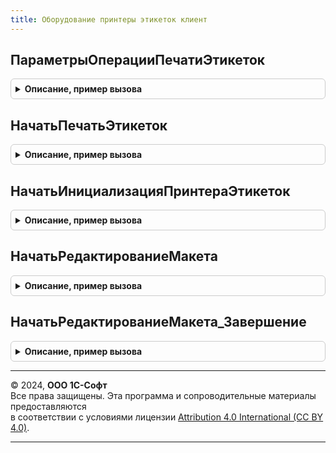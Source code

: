 ```yaml
---
title: Оборудование принтеры этикеток клиент
---
```



## ПараметрыОперацииПечатиЭтикеток
<details style="margin: 1em 0; padding: 0.5em; border: 1px solid #ccc; border-radius: 6px;">

<summary style="font-weight: bold; cursor: pointer;">Описание, пример вызова</summary>

```bsl

// Заполняет структуру дополнительных параметров операции на Оборудовании.
//
// Параметры:
//  ОписаниеЭтикеткиВXML - Строка - XML описание макета этикетки
//  ДанныеДляПечати - Массив
//
// Возвращаемое значение:
//  Структура.
//
Функция ПараметрыОперацииПечатиЭтикеток(ОписаниеЭтикеткиВXML = Неопределено, ДанныеДляПечати = Неопределено) Экспорт
```

Пример вызова
```bsl
Результат = ОборудованиеПринтерыЭтикетокКлиент.ПараметрыОперацииПечатиЭтикеток(ОписаниеЭтикеткиВXML, ДанныеДляПечати);
```
</details>

## НачатьПечатьЭтикеток
<details style="margin: 1em 0; padding: 0.5em; border: 1px solid #ccc; border-radius: 6px;">

<summary style="font-weight: bold; cursor: pointer;">Описание, пример вызова</summary>

```bsl

// Начать печать этикеток.
//
// Параметры:
//   ОповещениеПриЗавершении - ОписаниеОповещения - оповещение при завершении.
//   ИдентификаторКлиента    - ФормаКлиентскогоПриложения -идентификатор формы.
//   ИдентификаторУстройства - СправочникСсылка.ПодключаемоеОборудование - идентификатор устройства, если неопределенно - будет предложен выбор.
//   ПараметрыОперации       - Структура - параметры выполнения операции.
//   ДополнительныеПараметры - Структура - дополнительные команды.
//
Процедура НачатьПечатьЭтикеток(ОповещениеПриЗавершении, ИдентификаторКлиента, ИдентификаторУстройства, ПараметрыОперации, ДополнительныеПараметры = Неопределено) Экспорт
```

Пример вызова
```bsl
ОборудованиеПринтерыЭтикетокКлиент.НачатьПечатьЭтикеток(ОповещениеПриЗавершении, ИдентификаторКлиента, ИдентификаторУстройства, ПараметрыОперации, ДополнительныеПараметры);
```
</details>

## НачатьИнициализацияПринтераЭтикеток
<details style="margin: 1em 0; padding: 0.5em; border: 1px solid #ccc; border-radius: 6px;">

<summary style="font-weight: bold; cursor: pointer;">Описание, пример вызова</summary>

```bsl

// Начать инициализацию принтера этикеток.
//
// Параметры:
//   ОповещениеПриЗавершении - ОписаниеОповещения - оповещение при завершении.
//   ИдентификаторКлиента    - ФормаКлиентскогоПриложения -идентификатор формы.
//   ИдентификаторУстройства - СправочникСсылка.ПодключаемоеОборудование - идентификатор устройства, если неопределенно - будет предложен выбор.
//   ПараметрыОперации       - Структура - параметры выполнения операции.
//   ДополнительныеПараметры - Структура - дополнительные команды.
//
Процедура НачатьИнициализацияПринтераЭтикеток(ОповещениеПриЗавершении, ИдентификаторКлиента, ИдентификаторУстройства, ПараметрыОперации = Неопределено, ДополнительныеПараметры = Неопределено) Экспорт
```

Пример вызова
```bsl
ОборудованиеПринтерыЭтикетокКлиент.НачатьИнициализацияПринтераЭтикеток(ОповещениеПриЗавершении, ИдентификаторКлиента, ИдентификаторУстройства, ПараметрыОперации, ДополнительныеПараметры);
```
</details>

## НачатьРедактированиеМакета
<details style="margin: 1em 0; padding: 0.5em; border: 1px solid #ccc; border-radius: 6px;">

<summary style="font-weight: bold; cursor: pointer;">Описание, пример вызова</summary>

```bsl

// Начать редактирование макета.
//
// Параметры:
//  ОповещениеПриЗавершенииРедактирования - ОписаниеОповещения
//  ОписаниеЭтикеткиВXML - Строка - XML описание макета этикетки
//  АдресХранилищаСКД - Строка
//  АдресМакета - Строка
//
Процедура НачатьРедактированиеМакета(ОповещениеПриЗавершенииРедактирования, ОписаниеЭтикеткиВXML, АдресХранилищаСКД, АдресМакета = "") Экспорт
```

Пример вызова
```bsl
ОборудованиеПринтерыЭтикетокКлиент.НачатьРедактированиеМакета(ОповещениеПриЗавершенииРедактирования, ОписаниеЭтикеткиВXML, АдресХранилищаСКД, АдресМакета);
```
</details>

## НачатьРедактированиеМакета_Завершение
<details style="margin: 1em 0; padding: 0.5em; border: 1px solid #ccc; border-radius: 6px;">

<summary style="font-weight: bold; cursor: pointer;">Описание, пример вызова</summary>

```bsl

// Завершение редактирования макета
//
// Параметры:
//  Результат - Структура
//  ДополнительныеПараметры - Структура
//
Процедура НачатьРедактированиеМакета_Завершение(Результат, ДополнительныеПараметры) Экспорт
```

Пример вызова
```bsl
ОборудованиеПринтерыЭтикетокКлиент.НачатьРедактированиеМакета_Завершение(Результат, ДополнительныеПараметры) 
```
</details>

---

© 2024, **ООО 1С-Софт**  
Все права защищены. Эта программа и сопроводительные материалы предоставляются  
в соответствии с условиями лицензии [Attribution 4.0 International (CC BY 4.0)](https://creativecommons.org/licenses/by/4.0/legalcode).

---
